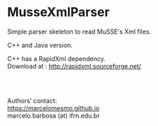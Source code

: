 # MusseXmlParser

Simple parser skeleton to read MuSSE's Xml files.  

C++ and Java version.  

C++ has a RapidXml dependency.  
Download at : http://rapidxml.sourceforge.net/  
    
<br />
<br />    
    
Authors’ contact:  
https://marcelomesmo.github.io  
marcelo.barbosa (at) ifrn.edu.br 
